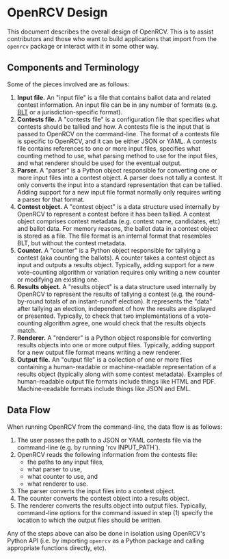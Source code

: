 OpenRCV Design
==============

This document describes the overall design of OpenRCV.  This is to assist
contributors and those who want to build applications that import from
the `openrcv` package or interact with it in some other way.


Components and Terminology
--------------------------

Some of the pieces involved are as follows:

1. **Input file.**  An "input file" is a file that contains ballot data and
   related contest information.  An input file can be in any number of
   formats (e.g. [BLT][blt-desc] or a jurisdiction-specific format).
2. **Contests file.**  A "contests file" is a configuration file that
   specifies what contests should be tallied and how.  A contests file
   is the input that is passed to OpenRCV on the command-line.
   The format of a contests file is specific to OpenRCV, and it can be
   either JSON or YAML. A contests file contains references to one or more
   input files, specifies what counting method to use, what parsing method
   to use for the input files, and what renderer should be used for the
   eventual output.
3. **Parser.**  A "parser" is a Python object responsible for converting
   one or more input files into a contest object.  A parser does not
   tally a contest.  It only converts the input into a standard
   representation that can be tallied.  Adding support for a new input
   file format normally only requires writing a parser for that format.
4. **Contest object.**  A "contest object" is a data structure used
   internally by OpenRCV to represent a contest before it has been tallied.
   A contest object comprises contest metadata (e.g. contest name,
   candidates, etc) and ballot data.  For memory reasons, the ballot data
   in a contest object is stored as a file.  The file format is an internal
   format that resembles BLT, but without the contest metadata.
5. **Counter.**  A "counter" is a Python object responsible for tallying
   a contest (aka counting the ballots).  A counter takes a contest
   object as input and outputs a results object.  Typically, adding
   support for a new vote-counting algorithm or variation requires only
   writing a new counter or modifying an existing one.
6. **Results object.**  A "results object" is a data structure used
   internally by OpenRCV to represent the results of tallying a contest
   (e.g. the round-by-round totals of an instant-runoff election).
   It represents the "data" after tallying an election, independent of
   how the results are displayed or presented.  Typically, to check that
   two implementations of a vote-counting algorithm agree, one would check
   that the results objects match.
7. **Renderer.**  A "renderer" is a Python object responsible for
   converting results objects into one or more output files.  Typically,
   adding support for a new output file format means writing a new renderer.
8. **Output file.**  An "output file" is a collection of one or more
   files containing a human-readable or machine-readable representation
   of a results object (typically along with some contest metadata).
   Examples of human-readable output file formats include things like
   HTML and PDF.  Machine-readable formats include things like JSON and EML.


Data Flow
---------

When running OpenRCV from the command-line, the data flow is as follows:

1. The user passes the path to a JSON or YAML contests file via the
   command-line (e.g. by running 'rcv INPUT_PATH`).
2. OpenRCV reads the following information from the contests file:
   * the paths to any input files,
   * what parser to use,
   * what counter to use, and
   * what renderer to use.
3. The parser converts the input files into a contest object.
4. The counter converts the contest object into a results object.
5. The renderer converts the results object into output files.
   Typically, command-line options for the command issued in step (1)
   specify the location to which the output files should be written.

Any of the steps above can also be done in isolation using OpenRCV's
Python API (i.e. by importing `openrcv` as a Python package and
calling appropriate functions directly, etc).


[blt-desc]: https://code.google.com/p/droop/wiki/BltFileFormat
